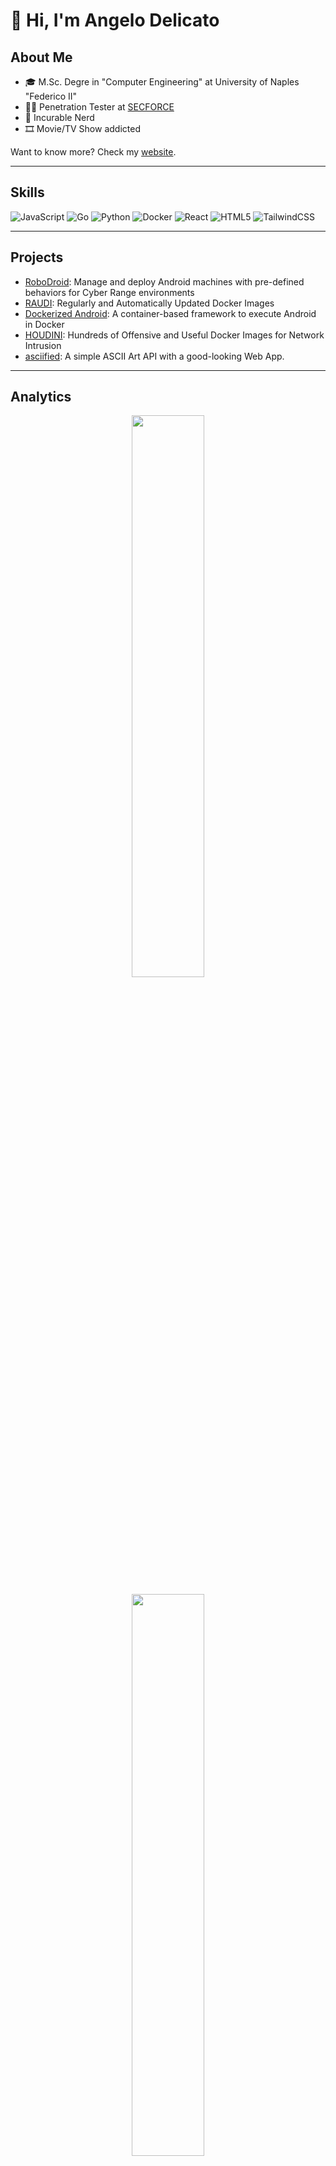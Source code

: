 # 🤖 Hi, I'm Angelo Delicato

## About Me

- 🎓 M.Sc. Degre in "Computer Engineering" at University of Naples "Federico II"
- 👨‍💻 Penetration Tester at [SECFORCE](https://secforce.com)
- 🖖 Incurable Nerd
- 🎞️ Movie/TV Show addicted

Want to know more? Check my [website](https://thelicato.io).

---

## Skills


![JavaScript](https://img.shields.io/badge/javascript-%23323330.svg?style=for-the-badge&logo=javascript&logoColor=%23F7DF1E)
![Go](https://img.shields.io/badge/go-%2300ADD8.svg?style=for-the-badge&logo=go&logoColor=white)
![Python](https://img.shields.io/badge/python-3670A0?style=for-the-badge&logo=python&logoColor=ffdd54)
![Docker](https://img.shields.io/badge/docker-%230db7ed.svg?style=for-the-badge&logo=docker&logoColor=white)
![React](https://img.shields.io/badge/react-%2320232a.svg?style=for-the-badge&logo=react&logoColor=%2361DAFB)
![HTML5](https://img.shields.io/badge/html5-%23E34F26.svg?style=for-the-badge&logo=html5&logoColor=white)
![TailwindCSS](https://img.shields.io/badge/tailwindcss-%2338B2AC.svg?style=for-the-badge&logo=tailwind-css&logoColor=white)


---

## Projects
- [RoboDroid](https://github.com/cybersecsi/robodroid): Manage and deploy Android machines with pre-defined behaviors for Cyber Range environments
- [RAUDI](https://github.com/cybersecsi/RAUDI): Regularly and Automatically Updated Docker Images
- [Dockerized Android](https://github.com/cybersecsi/dockerized-android): A container-based framework to execute Android in Docker
- [HOUDINI](https://github.com/cybersecsi/HOUDINI): Hundreds of Offensive and Useful Docker Images for Network Intrusion
- [asciified](https://github.com/cybersecsi/asciified): A simple ASCII Art API with a good-looking Web App.

---

## Analytics
<p align="center">
<img width="48%" src="https://github-readme-stats.vercel.app/api?username=thelicato&show_icons=true&theme=dark"/>
</p>

<p align="center">
<img width="48%" src="https://github-readme-stats.vercel.app/api/top-langs/?username=thelicato&theme=dark&&layout=compact" /> 
</p>
